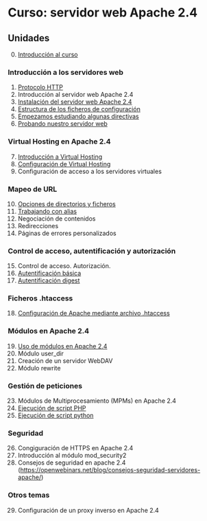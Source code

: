 # Curso: servidor web Apache 2.4

## Unidades

0. [Introducción al curso](curso/u0)

### Introducción a los servidores web

1. [Protocolo HTTP](curso/u1) 
2. Introducción al servidor web Apache 2.4
3. [Instalación del servidor web Apache 2.4](curso/u3)
4. [Estructura de los ficheros de configuración](curso/u4)
5. [Empezamos estudiando algunas directivas](curso/u5)
6. [Probando nuestro servidor web](curso/u6)

### Virtual Hosting en Apache 2.4

7. [Introducción a Virtual Hosting](curso/u7)
8. [Configuración de Virtual Hosting](curso/u8)
9. Configuración de acceso a los servidores virtuales

### Mapeo de URL

10. [Opciones de directorios y ficheros](curso/u10)
11. [Trabajando con alias](curso/u11)
12. Negociación de contenidos
13. Redirecciones
14. Páginas de errores personalizados

### Control de acceso, autentificación y autorización

15. Control de acceso. Autorización.
16. [Autentificación básica](curso/u16)
17. [Autentificación digest](curso/u17)

### Ficheros .htaccess

18. [Configuración de Apache mediante archivo .htaccess](curso/u18)

### Módulos en Apache 2.4

19. [Uso de módulos en Apache 2.4](curso/u19)
20. Módulo user_dir
21. Creación de un servidor WebDAV
22. Módulo rewrite

### Gestión de peticiones

23. Módulos de Multiprocesamiento (MPMs) en Apache 2.4
24. [Ejecución de script PHP](curso/u24)
25. [Ejecución de script python](curso/u25)

### Seguridad

26. Congiguración de HTTPS en Apache 2.4
27. Introducción al módulo mod_security2
28. Consejos de seguridad en apache 2.4 (https://openwebinars.net/blog/consejos-seguridad-servidores-apache/)

### Otros temas

29. Configuración de un proxy inverso en Apache 2.4


